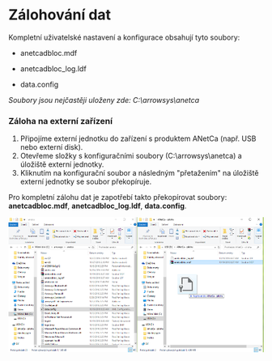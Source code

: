 # Zálohování dat

Kompletní uživatelské nastavení a konfigurace obsahují tyto soubory:

- anetcadbloc.mdf

- anetcadbloc_log.ldf

- data.config

*Soubory jsou nejčastěji uloženy zde: C:\arrowsys\anetca*

### Záloha na externí zařízení

1. Připojíme externí jednotku do zařízení s produktem ANetCa (např. USB nebo externí disk).
2. Otevřeme složky s konfiguračními soubory (C:\arrowsys\anetca) a úložiště externí jednotky.
3. Kliknutím na konfigurační soubor a následným "přetažením" na úložiště externí jednotky se soubor překopíruje.

Pro kompletní zálohu dat je zapotřebí takto překopírovat soubory: **anetcadbloc.mdf**, **anetcadbloc_log.ldf**, **data.config**.

![](img/config.png)

